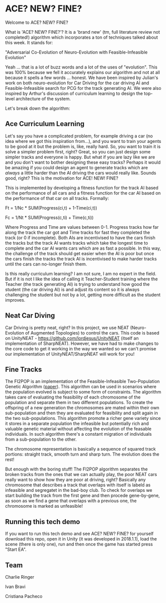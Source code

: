# ACE? NEW? FINE?

Welcome to ACE? NEW? FINE?

What is 'ACE? NEW? FINE?'? It is a 'brand new' (tm, full literature review not completed!) algorithm which incorporates a ton of techniques talked about this week. It stands for:

"Adversarial Co-Evolution of Neuro-Evolution with Feasible-Infeasible Evolution"

Yeah ... that is a lot of buzz words and a lot of the uses of "evolution". This was 100% because we fell it accurately explains our algorithm and not at all because it spells a few words ... honest. We have been inspired by Julian's work on both neuro-evolution for Car Driving for the car driving AI and Feasible-Infeasible search for PCG for the track generating AI. We were also inspired by Arthur's discussion of curriculum learning to design the top-level architecture of the system.

Let's break down the algorithm:

## Ace Curriculum Learning
Let's say you have a complicated problem, for example driving a car (no idea where we got this inspiration from...), and you want to train your agents to be good at it but the problem is, like, really hard. So, you want to train it is solve a simpler problem first, right? Great, so you can just design some simpler tracks and everyone is happy. But what if you are lazy like we are and you don't want to bother designing these easy tracks? Perhaps it would be amazing if you could design an agent to generate tracks which are *always* a little harder than the AI driving the cars would really like. Sounds good, right? This is the motivation for ACE! NEW! FINE?

This is implemented by developing a fitness function for the track AI based on the performance of all cars and a fitness function for the car AI based on the performance of that car on all tracks. Formally:

Ft = 1/Nc * SUM(Progress(ci,t) + 1-Time(ci,t))

Fc = 1/Nt * SUM(Progress(c,ti) + Time(c,ti))

Where Progress and Time are values between 0-1. Progress tracks how far along the track the car got and Time tracks for fast they completed the track (or 0 if incomplete). Both AIs are incentivised to have the cars finish the tracks but the track AI wants tracks which take the longest time to complete and the car AI wants cars which are as fast a possible. In this way, the challenge of the track should get easier when the AI is poor but once the cars finish the tracks the track AI is incentivised to make harder tracks until the cars can no-longer finish them.

Is this really curriculum learning? I am not sure, I am no expert in the field. But if it is not I like the idea of calling it Teacher-Student training where the Teacher (the track generating AI) is trying to understand how good the student (the car driving AI) is and adjust its content so it is always challenging the student but not by a lot, getting more difficult as the student improves. 


## Neat Car Diving

Car Driving is pretty neat, right? In this project, we use NEAT (Neuro-Evolution of Augmented Topologies) to control the cars. This code is based on UnityNEAT - https://github.com/lordjesus/UnityNEAT (itself an implementation of SharpNEAT). However, we have had to make changes to the core code to get it working in the way we wanted so we can't promise our implementation of UnityNEAT/SharpNEAT will work for you!

## Fine Tracks

The FI2POP is an implementation of the Feasible-Infeasible Two-Population Genetic Algorithm ([paper](https://repository.upenn.edu/cgi/viewcontent.cgi?article=1269&context=oid_papers)). This algorithm can be used in scenarios where the population evolved is subject to some form of constraints. The algorithm takes care of evaluating the feasibility of each chromosome of the population and separate them in two different populations. To create the offspring of a new generation the chromosomes are mated within their own sub-population and then they are evaluated for feasibility and split again in the two sub-populations. This algorithm promote a richer gene variety since it stores in a separate population the infeasible but potentially rich and valuable genetic material without affecting the evolution of the feasable individuals. In such algorithm there's a constant migration of individuals from a sub-population to the other.

The chromosome representation is basically a sequence of squared track portions: straight track, smooth turn and sharp turn.
The evolution does the rest!

But enough with the boring stuff!
The FI2POP algorithm separates the broken tracks from the ones that we can actually play, the poor NEAT cars really want to show how they are poor at driving, right? Basically any chromosome that describes a track that overlaps with itself is labeld as infeasible and segregatet in the bad-boy club. To check for overlaps we start building the track from the first gene and then procede gene-by-gene, as soon as we find a gene that overlaps with a previous one, the chromosome is marked as unfeasible!

## Running this tech demo
If you want to run this tech demo and see ACE? NEW? FINE? for yourself download this repo, open it in Unity (it was developed in 2018.1.1), load the scene (there is only one), run and then once the game has started press "Start EA". 

## Team

Charlie Ringer

Ivan Bravi

Cristiana Pacheco



